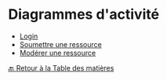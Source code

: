 # Diagrammes d'activité

- [Login](../Diagramme-activité/login-register.md)
- [Soumettre une ressource](../Diagramme-activité/Soumettre-ressource.md)
- [Modérer une ressource](../Diagramme-activité/Modérer-ressource.md)

[🔙 Retour à la Table des matières](../README.md)
